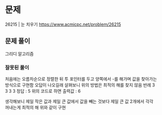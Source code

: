 # 문제

26215 | 눈 치우기
https://www.acmicpc.net/problem/26215

## 문제 풀이

그리디 알고리즘

### 잘못된 풀이

처음에는 오름차순으로 정렬한 뒤 투 포인터를 두고 양쪽에서 -를 해가며 값을 찾아가는 방식으로 구현함
오답이 나오길래 살펴보니 위의 방법은 최적의 해를 찾지 않음
반례
3
3 3 3
정답 : 5 위의 코드로 하면 출력값 : 6

생각해보니 제일 작은 값과 제일 큰 값에서 값을 빼는 것보다 제일 큰 값 2개에서 각각 꺼내는게 최적의 해
위와 같이 구현
